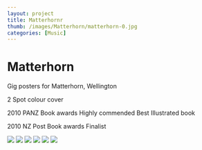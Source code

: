 ```yaml
---
layout: project
title: Matterhornr
thumb: /images/Matterhorn/matterhorn-0.jpg
categories: [Music]
---
```


# Matterhorn

Gig posters for Matterhorn, Wellington

2 Spot colour cover

2010 PANZ Book awards
Highly commended
Best Illustrated book

2010 NZ Post Book awards
Finalist

![](/images/Matterhorn/matterhorn-1.jpg)
![](/images/Matterhorn/matterhorn-2.jpg)
![](/images/Matterhorn/matterhorn-3.jpg)
![](/images/Matterhorn/matterhorn-4.jpg)
![](/images/Matterhorn/matterhorn-5.jpg)
![](/images/Matterhorn/matterhorn-6.jpg)
